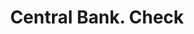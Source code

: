---
doi: 10.7916/D81G1ZBM
date_other: '1870'
date_other_textual: 1870-1879
form: printed ephemera
genre:
- Checks (bank checks)
name:
- Central Bank
object_in_context_url: https://biggert.cul.columbia.edu/items/view/ave_biggert_01294
subject_hierarchical_geographic:
- Columbus, Ohio, United States
subject_name:
- Central Bank
title: Central Bank. Check
sort_title: Central Bank. Check
call_number: ave_biggert_01294
coordinates:
- 39.983333333333334,-82.98333333333333
pid: ave_biggert_01294
identifiers: ave_biggert_01294
permalink: /biggert/ave_biggert_01294/
layout: iiif-image-page
---